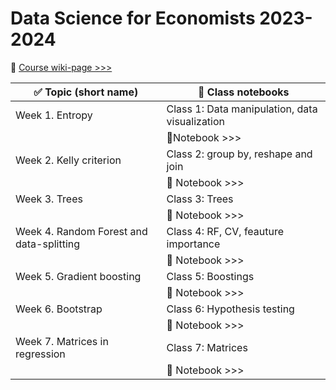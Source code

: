 # Data Science for Economists 2023-2024 
🔗 [Course wiki-page >>>](http://wiki.cs.hse.ru/Dse_2023-24)

| ✅  Topic (short name)|  📝  Class notebooks |
|--------|--------|
|  Week 1. Entropy |   Class 1: Data manipulation, data visualization |
|   |   🔗Notebook >>> |
|  Week 2. Kelly criterion |   Class 2: group by, reshape and join|
|   |   🔗 Notebook >>> |
|  Week 3. Trees |   Class 3: Trees|
|   |   🔗 Notebook >>> |
|  Week 4. Random Forest and data-splitting |   Class 4: RF, CV, feauture importance|
|   |   🔗 Notebook >>> |
|  Week 5. Gradient boosting |   Class 5: Boostings|
|   |   🔗 Notebook >>> |
|  Week 6. Bootstrap |   Class 6: Hypothesis testing|
|   |   🔗 Notebook >>> |
|  Week 7.  Matrices in regression |   Class 7: Matrices|
|   | 🔗 Notebook >>>   |
